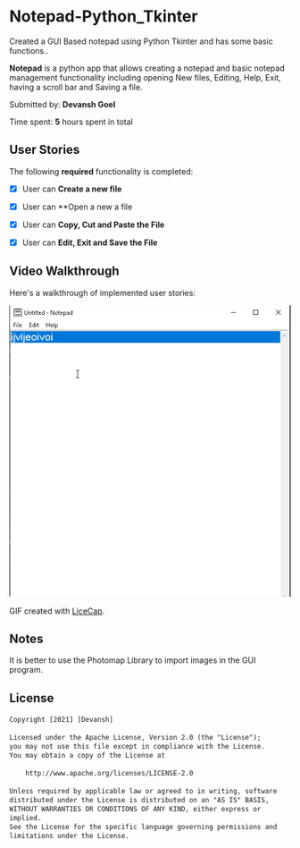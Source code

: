 # Notepad-Python_Tkinter
Created a GUI Based notepad using Python Tkinter and has some basic functions..

**Notepad** is a python app that allows creating a notepad and basic notepad management functionality including opening New files, Editing, Help, Exit, having a scroll bar and Saving a file.

Submitted by: **Devansh Goel**

Time spent: **5** hours spent in total

## User Stories

The following **required** functionality is completed:

* [x] User can **Create a new file**
* [x] User can **Open a new a file
* [x] User can **Copy, Cut and Paste the File** 
* [x] User can **Edit, Exit and Save the File**  


## Video Walkthrough

Here's a walkthrough of implemented user stories:

<img src='notepad.gif' title='Video Walkthrough' width='' alt='Video Walkthrough' />

GIF created with [LiceCap](http://www.cockos.com/licecap/).

## Notes

It is better to use the Photomap Library to import images in the GUI program.

## License

    Copyright [2021] [Devansh]

    Licensed under the Apache License, Version 2.0 (the "License");
    you may not use this file except in compliance with the License.
    You may obtain a copy of the License at

        http://www.apache.org/licenses/LICENSE-2.0

    Unless required by applicable law or agreed to in writing, software
    distributed under the License is distributed on an "AS IS" BASIS,
    WITHOUT WARRANTIES OR CONDITIONS OF ANY KIND, either express or implied.
    See the License for the specific language governing permissions and
    limitations under the License.

